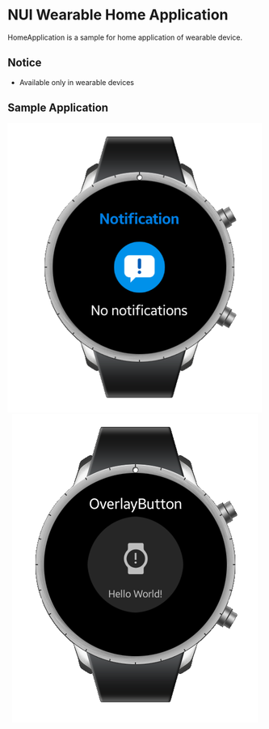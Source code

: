 # NUI Wearable Home Application
HomeApplication is a sample for home application of wearable device.

## Notice
* Available only in wearable devices

## Sample Application
<div style="text-align:center;width:100%;"><img src="./screenshot/whome_1.PNG" /></div>
<div style="text-align:center;width:100%;"><img src="./screenshot/whome_2.PNG" /></div>

